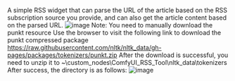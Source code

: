 A simple RSS widget that can parse the URL of the article based on the RSS subscription source you provide, and can also get the article content based on the parsed URL.
![image](https://github.com/user-attachments/assets/d4d91202-0571-4dca-98b2-f8c9837095f9)
Note:
You need to manually download the punkt resource
Use the browser to visit the following link to download the punkt compressed package
https://raw.githubusercontent.com/nltk/nltk_data/gh-pages/packages/tokenizers/punkt.zip
After the download is successful, you need to unzip it to ~\custom_nodes\ComfyUI_RSS_Tool\nltk_data\tokenizers
After success, the directory is as follows:
![image](https://github.com/user-attachments/assets/8cb757a3-526d-45cb-a519-394a51e665cc)

